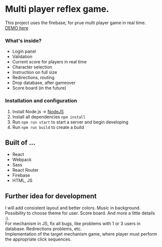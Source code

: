 # Multi player reflex game.

This project uses the firebase, for prue multi player game in real time. <br />
[DEMO here](https://gra-reflex.firebaseapp.com/#/)

### What's inside?
* Login panel
* Validation
* Current score for players in real time
* Character selection
* Instruction on full size
* Redirections, routing
* Drop database, after gameover
* Score board (in the future)

### Installation and configuration

1. Install Node.js -> [NodeJS](https://nodejs.org/en/)
2. Install all dependencies `npm install`
3. Run `npm run start` to start a server and begin developing
4. Run `npm run build` to create a build

## Built of ...

* React
* Webpack
* Sass
* React Router
* Firebase
* HTML, JS

## Further idea for development

I will add consistent layout and better colors. Music in background. Possibility to choose theme for user.
Score board. And more a little details :). <br />
For mechanism in JS, fix all bugs, like problems with 1 or 3 users in database. Redirections problems, etc.<br />
Implementation of the target mechanism game, where player must perform the appropriate click sequences.
